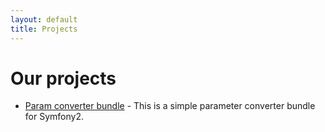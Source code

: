 ```yaml
---
layout: default
title: Projects
---
```


# Our projects

* [Param converter bundle](http://github.gendoria.pl/param-converter-bundle/) -
  This is a simple parameter converter bundle for Symfony2.